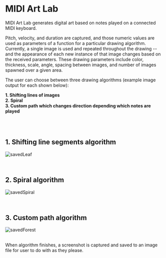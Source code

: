 # MIDI Art Lab

MIDI Art Lab generates digital art based on notes played on a connected MIDI keyboard.

Pitch, velocity, and duration are captured, and those numeric values are used as parameters of a function for a particular drawing algorithm.  Currently, a single image is used and repeated throughout the drawing -- and the appearance of each new instance of that image changes based on the received parameters.  These drawing parameters include color, thickness, scale, angle, spacing between images, and number of images spawned over a given area.

The user can choose between three drawing algorithms (example image output for each shown below):

**1. Shifting lines of images**  
**2. Spiral**  
**3. Custom path which changes direction depending which notes are played**


<br>
<br>

## 1. Shifting line segments algorithm

![savedLeaf](https://user-images.githubusercontent.com/21164488/158470676-e7656b5a-23a3-4fd9-a53b-937ac6638fa7.png)

<br>

## 2. Spiral algorithm

![savedSpiral](https://user-images.githubusercontent.com/21164488/158470652-236f165b-4780-4b85-8750-11c1b5a39316.png)

<br>

## 3. Custom path algorithm

![savedForest](https://user-images.githubusercontent.com/21164488/158470692-dbd2fb12-0fde-47c8-9499-5f3c334c9055.png)

<br>
When algorithm finishes, a screenshot is captured and saved to an image file for user to do with as they please.
